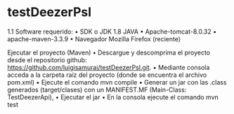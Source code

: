 # testDeezerPsl

1.1 Software requerido: 
• SDK o JDK 1.8 JAVA 
• Apache-tomcat-8.0.32 
• apache-maven-3.3.9
• Navegador Mozilla Firefox (reciente)

Ejecutar el proyecto (Maven)
• Descargue y descomprima el proyecto desde el repositorio github: https://github.com/luigisamurai/testDeezerPsl.git.
• Mediante consola acceda a la carpeta raíz del proyecto (donde se encuentra el archivo pom.xml)
• Ejecute el comando mvn compile
• Generar un jar con las .class generados (target/clases) con un MANIFEST.MF (Main-Class: TestDeezerApi), 
• Ejecutar el jar 
• En la consola ejecute el comando mvn test
